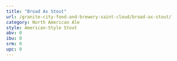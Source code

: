 ```yaml
---
title: "Broad Ax Stout"
url: /granite-city-food-and-brewery-saint-cloud/broad-ax-stout/
category: North American Ale
style: American-Style Stout
abv: 0
ibu: 0
srm: 0
upc: 0
---
```


